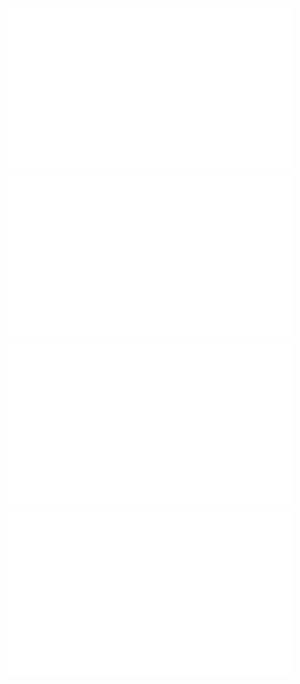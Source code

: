 ![](https://raw.githubusercontent.com/johnvu14/github-stats/master/generated/overview.svg#gh-dark-mode-only)
![](https://raw.githubusercontent.com/johnvu14/github-stats/master/generated/overview.svg#gh-light-mode-only)
![](https://raw.githubusercontent.com/johnvu14/github-stats/master/generated/languages.svg#gh-dark-mode-only)
![](https://raw.githubusercontent.com/johnvu14/github-stats/master/generated/languages.svg#gh-light-mode-only)
